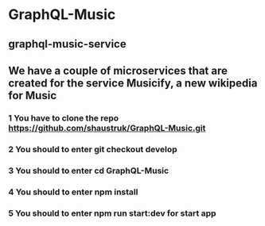 # GraphQL-Music
## graphql-music-service

## We have a couple of microservices that are created for the service Musicify, a new wikipedia for Music

### 1 You have to clone the repo **https://github.com/shaustruk/GraphQL-Music.git**
### 2 You should to enter  **git checkout develop**
### 3 You should to enter **cd GraphQL-Music** 
### 4 You should to enter **npm install** 
### 5 You should to enter **npm run start:dev** for start app




